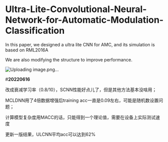 # Ultra-Lite-Convolutional-Neural-Network-for-Automatic-Modulation-Classification

In this paper, we designed a ultra lite CNN for AMC, and its simulation is based on RML2016A

We are also modifying the structure to improve performance.

![Uploading image.png…]()

#**20220616**

改成衰减学习率（0.8/10），SCNN性能好点儿了，但是其他方法基本没啥用；

MCLDNN用了4倍数据增强后training acc一直是0.09左右，可能是随机数设置问题；

计算模型复杂度用MACC的话，只能得到一个理论值，需要在设备上实际测试速度

更新一版结果，ULCNN平均acc可以达到62%
